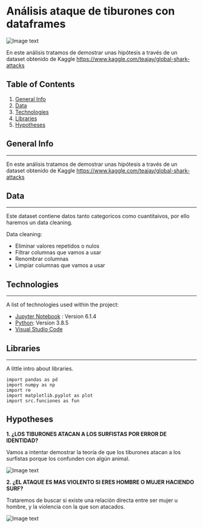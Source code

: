 # Análisis ataque de tiburones con dataframes
![Image text](https://www.lafragua.run/wp-content/uploads/2019/01/Traje-de-surf-resistente-a-mordeduras-de-tiburo%CC%81n-2-696x392.jpg)

En este análisis tratamos de demostrar unas hipótesis a través de un dataset obtenido de Kaggle https://www.kaggle.com/teajay/global-shark-attacks




## Table of Contents
1. [General Info](#general-info)
2. [Data](#Data)
3. [Technologies](#Technologies)
4. [Libraries](#Libraries)
5. [Hypotheses](#Hypotheses)
## General Info
***
En este análisis tratamos de demostrar unas hipótesis a través de un dataset obtenido de Kaggle https://www.kaggle.com/teajay/global-shark-attacks
## Data
***
Este dataset contiene datos tanto categoricos como cuantitaivos, por ello haremos un data cleaning.

Data cleaning:
- Eliminar valores repetidos o nulos
- Filtrar columnas que vamos a usar
- Renombrar columnas
- Limpiar columnas que vamos a usar

## Technologies
***
A list of technologies used within the project:
* [Jupyter Notebook](https://jupyter.org/) : Version 6.1.4
* [Python](https://www.python.org/): Version 3.8.5
* [Visual Studio Code](https://code.visualstudio.com/)
## Libraries
***
A little intro about libraries. 
```
import pandas as pd
import numpy as np
import re
import matplotlib.pyplot as plot
import src.funciones as fun
```

## Hypotheses
**1. ¿LOS TIBURONES ATACAN A LOS SURFISTAS POR ERROR DE IDENTIDAD?**

Vamos a intentar demostrar la teoría de que los tiburones atacan a los surfistas porque los confunden con algún animal.

![Image text](https://www.artsurfcamp.com/blog/wp-content/uploads/2017/04/eg.jpg)

**2. ¿EL ATAQUE ES MAS VIOLENTO SI ERES HOMBRE O MUJER HACIENDO SURF?**

Trataremos de buscar si existe una relación directa entre ser mujer u hombre, y la violencia con la que son atacados.

![Image text](https://margruesa.com/wp-content/uploads/2018/02/surf-hombres-mujeres-premios-9928.jpg)
